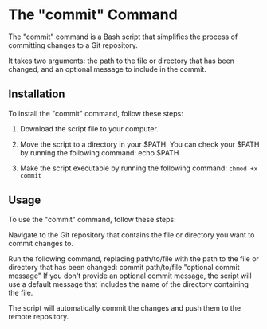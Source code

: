 # The "commit" Command

The "commit" command is a Bash script that simplifies the process of committing changes to a Git repository.

It takes two arguments: the path to the file or directory that has been changed, and an optional message to include in the commit.

## Installation

To install the "commit" command, follow these steps:

1. Download the script file to your computer.

2. Move the script to a directory in your $PATH. You can check your $PATH by running the following command: echo $PATH

3. Make the script executable by running the following command: ``` chmod +x commit ```

## Usage

To use the "commit" command, follow these steps:

Navigate to the Git repository that contains the file or directory you want to commit changes to.

Run the following command, replacing path/to/file with the path to the file or directory that has been changed: commit path/to/file "optional commit message" If you don't provide an optional commit message, the script will use a default message that includes the name of the directory containing the file.

The script will automatically commit the changes and push them to the remote repository.
